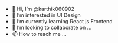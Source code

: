 - 👋 Hi, I’m @karthik060902
- 👀 I’m interested in UI Design
- 🌱 I’m currently learning React js Frontend
- 💞️ I’m looking to collaborate on ...
- 📫 How to reach me ...

<!---
karthik060902/karthik060902 is a ✨ special ✨ repository because its `README.md` (this file) appears on your GitHub profile.
You can click the Preview link to take a look at your changes.
--->
